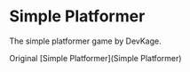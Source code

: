 # Simple Platformer

The simple platformer game by DevKage.

Original [Simple Platformer](Simple Platformer)
